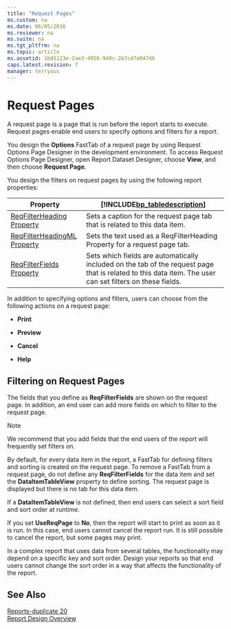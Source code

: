 ```yaml
---
title: "Request Pages"
ms.custom: na
ms.date: 06/05/2016
ms.reviewer: na
ms.suite: na
ms.tgt_pltfrm: na
ms.topic: article
ms.assetid: 1b05123e-2ae3-4958-949c-2b7cd7e047d6
caps.latest.revision: 7
manager: terryaus
---
```

# Request Pages
A request page is a page that is run before the report starts to execute. Request pages enable end users to specify options and filters for a report.  
  
 You design the **Options** FastTab of a request page by using Request Options Page Designer in the development environment. To access Request Options Page Designer, open Report Dataset Designer, choose **View**, and then choose **Request Page**.  
  
 You design the filters on request pages by using the following report properties:  
  
|Property|[!INCLUDE[bp_tabledescription](includes/bp_tabledescription_md.md)]|  
|--------------|---------------------------------------|  
|[ReqFilterHeading Property](ReqFilterHeading-Property.md)|Sets a caption for the request page tab that is related to this data item.|  
|[ReqFilterHeadingML Property](ReqFilterHeadingML-Property.md)|Sets the text used as a ReqFilterHeading Property for a request page tab.|  
|[ReqFilterFields Property](ReqFilterFields-Property.md)|Sets which fields are automatically included on the tab of the request page that is related to this data item. The user can set filters on these fields.|  
  
 In addition to specifying options and filters, users can choose from the following actions on a request page:  
  
-   **Print**  
  
-   **Preview**  
  
-   **Cancel**  
  
-   **Help**  
  
## Filtering on Request Pages  
 The fields that you define as **ReqFilterFields** are shown on the request page. In addition, an end user can add more fields on which to filter to the request page.  
  
> [!NOTE]  
>  We recommend that you add fields that the end users of the report will frequently set filters on.  
  
 By default, for every data item in the report, a FastTab for defining filters and sorting is created on the request page. To remove a FastTab from a request page, do not define any **ReqFilterFields** for the data item and set the **DataItemTableView** property to define sorting. The request page is displayed but there is no tab for this data item.  
  
 If a **DataItemTableView** is not defined, then end users can select a sort field and sort order at runtime.  
  
 If you set **UseReqPage** to **No**, then the report will start to print as soon as it is run. In this case, end users cannot cancel the report run. It is still possible to cancel the report, but some pages may print.  
  
 In a complex report that uses data from several tables, the functionality may depend on a specific key and sort order. Design your reports so that end users cannot change the sort order in a way that affects the functionality of the report.  
  
## See Also  
 [Reports\-duplicate 20](Reports-duplicate-20.md)   
 [Report Design Overview](Report-Design-Overview.md)